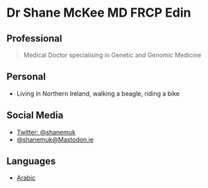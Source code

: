 # Dr Shane McKee MD FRCP Edin

## Professional
> Medical Doctor specialising in Genetic and Genomic Medicine
## Personal
* Living in Northern Ireland, walking a beagle, riding a bike
## Social Media
* [Twitter: @shanemuk](https://twitter.com/shanemuk)
* <html><a rel="me" href="https://mastodon.ie/@Shanemuk">@shanemuk@Mastodon.ie</a></html>

## Languages
* [Arabic](https://github.com/shanemuk/shanemuk.github.io/blob/main/arabic.md)


